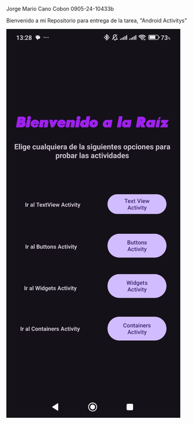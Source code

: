 Jorge Mario Cano Cobon                                     0905-24-10433b


Bienvenido a mi Repositorio para entrega de la tarea, "Android Activitys"

![Imagen 1](./Imagenesfuente/captura1.jpg)

